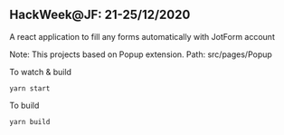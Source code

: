 ## HackWeek@JF: 21-25/12/2020

A react application to fill any forms automatically with JotForm account

Note: This projects based on Popup extension. Path: src/pages/Popup

To watch & build

```
yarn start
```

To build

```
yarn build
```
